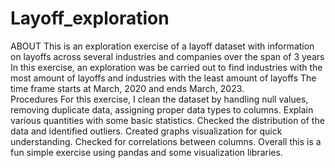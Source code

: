 # Layoff_exploration
ABOUT
This is an exploration exercise of a layoff dataset with information on layoffs across several industries and companies over the span of 3 years
In this exercise, an exploration was be carried out to find industries with the most amount of layoffs and industries with the least amount of layoffs
The time frame starts at March, 2020 and ends March, 2023.
<br>
Procedures
For this exercise, I clean the dataset by handling null values, removing duplicate data, assigning proper data types to columns.
Explain various quantities with some basic statistics.
Checked the distribution of the data and identified outliers.
Created graphs visualization for quick understanding.
Checked for correlations between columns.
Overall this is a fun simple exercise using pandas and some visualization libraries.

